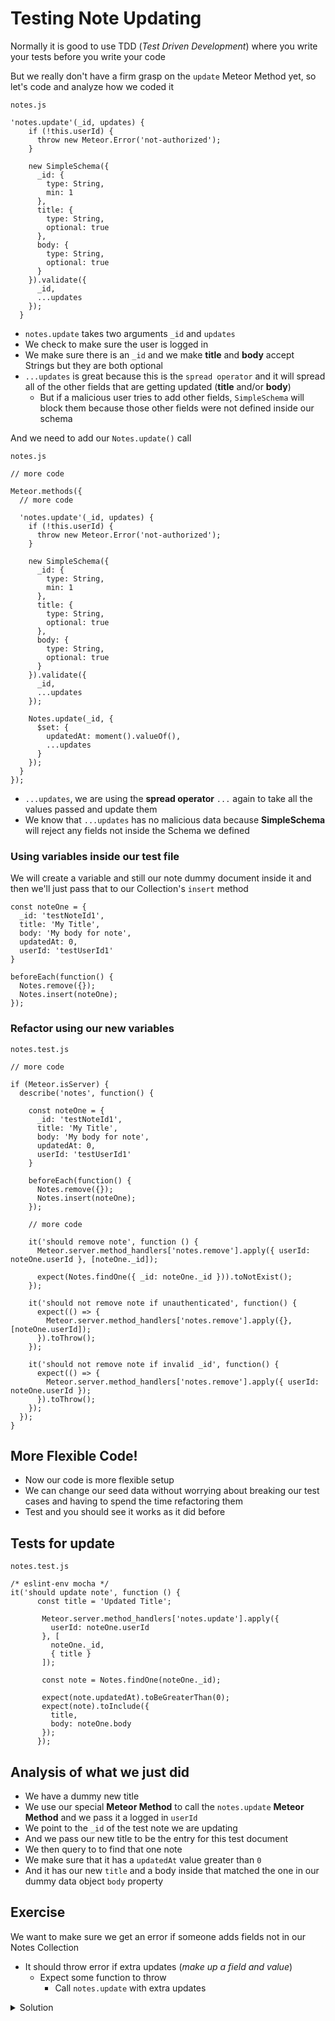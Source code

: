 # Testing Note Updating

Normally it is good to use TDD (_Test Driven Development_) where you write your tests before you write your code

But we really don't have a firm grasp on the `update` Meteor Method yet, so let's code and analyze how we coded it

`notes.js`

```
'notes.update'(_id, updates) {
    if (!this.userId) {
      throw new Meteor.Error('not-authorized');
    }

    new SimpleSchema({
      _id: {
        type: String,
        min: 1
      },
      title: {
        type: String,
        optional: true
      },
      body: {
        type: String,
        optional: true
      }
    }).validate({
      _id,
      ...updates
    });
  }
```

* `notes.update` takes two arguments `_id` and `updates`
* We check to make sure the user is logged in
* We make sure there is an `_id` and we make **title** and **body** accept Strings but they are both optional
* `...updates` is great because this is the `spread operator` and it will spread all of the other fields that are getting updated (**title** and/or **body**)
    - But if a malicious user tries to add other fields, `SimpleSchema` will block them because those other fields were not defined inside our schema

And we need to add our `Notes.update()` call

`notes.js`

```
// more code

Meteor.methods({
  // more code

  'notes.update'(_id, updates) {
    if (!this.userId) {
      throw new Meteor.Error('not-authorized');
    }

    new SimpleSchema({
      _id: {
        type: String,
        min: 1
      },
      title: {
        type: String,
        optional: true
      },
      body: {
        type: String,
        optional: true
      }
    }).validate({
      _id,
      ...updates
    });

    Notes.update(_id, {
      $set: {
        updatedAt: moment().valueOf(),
        ...updates
      }
    });
  }
});
```

* `...updates`, we are using the **spread operator** `...` again to take all the values passed and update them
* We know that `...updates` has no malicious data because **SimpleSchema** will reject any fields not inside the Schema we defined

### Using variables inside our test file
We will create a variable and still our note dummy document inside it and then we'll just pass that to our Collection's `insert` method

```
const noteOne = {
  _id: 'testNoteId1',
  title: 'My Title',
  body: 'My body for note',
  updatedAt: 0,
  userId: 'testUserId1'
}

beforeEach(function() {
  Notes.remove({});
  Notes.insert(noteOne);
});
```

### Refactor using our new variables

`notes.test.js`

```
// more code

if (Meteor.isServer) {
  describe('notes', function() {

    const noteOne = {
      _id: 'testNoteId1',
      title: 'My Title',
      body: 'My body for note',
      updatedAt: 0,
      userId: 'testUserId1'
    }

    beforeEach(function() {
      Notes.remove({});
      Notes.insert(noteOne);
    });

    // more code

    it('should remove note', function () {
      Meteor.server.method_handlers['notes.remove'].apply({ userId: noteOne.userId }, [noteOne._id]);

      expect(Notes.findOne({ _id: noteOne._id })).toNotExist();
    });

    it('should not remove note if unauthenticated', function() {
      expect(() => {
        Meteor.server.method_handlers['notes.remove'].apply({}, [noteOne.userId]);
      }).toThrow();
    });

    it('should not remove note if invalid _id', function() {
      expect(() => {
        Meteor.server.method_handlers['notes.remove'].apply({ userId: noteOne.userId });
      }).toThrow();
    });
  });
}
```

## More Flexible Code!
* Now our code is more flexible setup
* We can change our seed data without worrying about breaking our test cases and having to spend the time refactoring them
* Test and you should see it works as it did before

## Tests for update
`notes.test.js`

```
/* eslint-env mocha */
it('should update note', function () {
      const title = 'Updated Title';

       Meteor.server.method_handlers['notes.update'].apply({
         userId: noteOne.userId
       }, [
         noteOne._id,
         { title }
       ]);

       const note = Notes.findOne(noteOne._id);

       expect(note.updatedAt).toBeGreaterThan(0);
       expect(note).toInclude({
         title,
         body: noteOne.body
       });
      });
```

## Analysis of what we just did
* We have a dummy new title
* We use our special **Meteor Method** to call the `notes.update` **Meteor Method** and we pass it a logged in `userId`
* We point to the `_id` of the test note we are updating
* And we pass our new title to be the entry for this test document
* We then query to to find that one note
* We make sure that it has a `updatedAt` value greater than `0`
* And it has our new `title` and a body inside that matched the one in our dummy data object `body` property

## Exercise
We want to make sure we get an error if someone adds fields not in our Notes Collection

* It should throw error if extra updates (_make up a field and value_)
    - Expect some function to throw
        + Call `notes.update` with extra updates

<details>
  <summary>Solution</summary>
```
/* eslint-env mocha */
it('should throw error if extra updates provided', function () {
      expect(() => {
        Meteor.server.method_handlers['notes.update'].apply({
          userId: noteOne.userId
        }, [
          noteOne._id,
          { title, name: 'Bad Data' }
        ]);
      }).toThrow();
    });
```

![Server test passes for extra updates](https://i.imgur.com/CswE8Gi.png)

</details>
